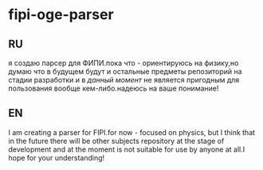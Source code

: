 # fipi-oge-parser
## RU
я создаю парсер для ФИПИ.пока что - ориентируюсь на физику,но думаю что в будущем будут и остальные предметы
репозиторий на стадии разработки и в *данный момент* не является пригодным для пользования вообще кем-либо.надеюсь на ваше понимание!
## EN
I am creating a parser for FIPI.for now - focused on physics, but I think that in the future there will be other subjects repository at the stage of development and at the moment is not suitable for use by anyone at all.I hope for your understanding!
